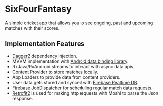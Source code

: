 # SixFourFantasy

A simple cricket app that allows you to see ongoing, past and upcoming matches with their scores.

## Implementation Features

- [Dagger2](https://google.github.io/dagger/) dependency injection.
- MVVM implementation with [Android data binding library](https://developer.android.com/topic/libraries/data-binding/index.html).
- RxJava/RxAndroid streams to interact with async data apis.
- Content Provider to store matches locally.
- App Loaders to provide data from content providers.
- User data gets stored and synced with [Firebase Realtime DB](https://firebase.google.com/docs/database/?gclid=CjwKEAiArIDFBRCe_9DJi6Or0UcSJAAK1nFv97quw8-bzf1h_bWYTY2twN47H7ENfnBJIlqA3C4eeRoCv5zw_wcB).
- [Firebase JobDispatcher](https://github.com/firebase/firebase-jobdispatcher-android) for scheduling regular match data requests.
- [Retrofit2](https://square.github.io/retrofit/) is used for making http requests with Moshi to parse the Json response. 


